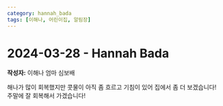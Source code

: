 ```yaml
---
category: hannah_bada
tags: [이해나, 어린이집, 알림장]
---
```


# 2024-03-28 - Hannah Bada

**작성자:** 이해나 엄마 심보배  

해나가 많이 회복했지만
콧물이 아직 좀 흐르고 기침이 있어
집에서 좀 더 보겠습니다! 
주말에 잘 회복해서 가겠습니다!

